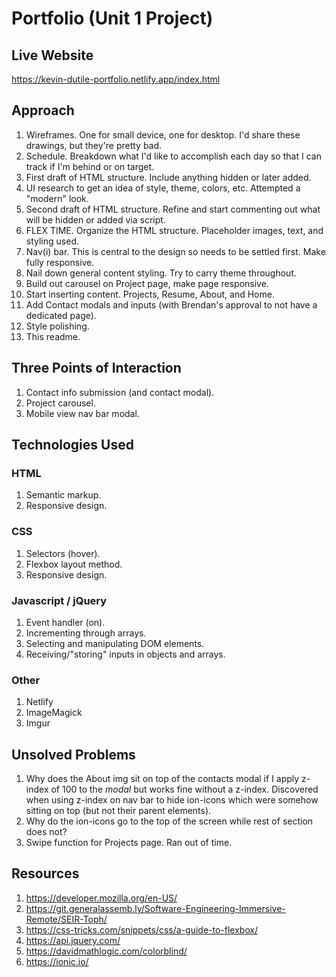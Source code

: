 # Portfolio (Unit 1 Project)

## Live Website
https://kevin-dutile-portfolio.netlify.app/index.html

## Approach

1. Wireframes. One for small device, one for desktop. I'd share these drawings, but they're pretty bad.
2. Schedule. Breakdown what I'd like to accomplish each day so that I can track if I'm behind or on target.
3. First draft of HTML structure. Include anything hidden or later added.
4. UI research to get an idea of style, theme, colors, etc. Attempted a "modern" look.
5. Second draft of HTML structure. Refine and start commenting out what will be hidden or added via script.
6. FLEX TIME. Organize the HTML structure. Placeholder images, text, and styling used.
7. Nav(i) bar. This is central to the design so needs to be settled first. Make fully responsive.
8. Nail down general content styling. Try to carry theme throughout.
9. Build out carousel on Project page, make page responsive.
10. Start inserting content. Projects, Resume, About, and Home.
11. Add Contact modals and inputs (with Brendan's approval to not have a dedicated page).
12. Style polishing.
13. This readme.

## Three Points of Interaction

1. Contact info submission (and contact modal).
2. Project carousel.
3. Mobile view nav bar modal.

## Technologies Used

### HTML

1. Semantic markup.
2. Responsive design.

### CSS

1. Selectors (hover).
2. Flexbox layout method.
3. Responsive design.

### Javascript / jQuery

1. Event handler (on).
2. Incrementing through arrays.
3. Selecting and manipulating DOM elements.
4. Receiving/"storing" inputs in objects and arrays.

### Other

1. Netlify
2. ImageMagick
3. Imgur

## Unsolved Problems

1. Why does the About img sit on top of the contacts modal if I apply z-index of 100 to the _modal_ but works fine without a z-index. Discovered when using z-index on nav bar to hide ion-icons which were somehow sitting on top (but not their parent elements).
2. Why do the ion-icons go to the top of the screen while rest of section does not?
3. Swipe function for Projects page. Ran out of time.

## Resources

1. https://developer.mozilla.org/en-US/
2. https://git.generalassemb.ly/Software-Engineering-Immersive-Remote/SEIR-Toph/
3. https://css-tricks.com/snippets/css/a-guide-to-flexbox/
4. https://api.jquery.com/
5. https://davidmathlogic.com/colorblind/
6. https://ionic.io/
